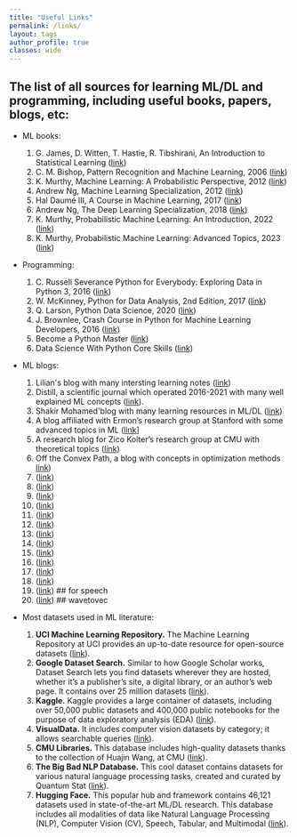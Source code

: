 ```yaml
---
title: "Useful Links"
permalink: /links/
layout: tags
author_profile: true
classes: wide
---
```


## The list of all sources for learning ML/DL and programming, including  useful books, papers, blogs, etc:

* ML books:
    1. G. James, D. Witten, T. Hastie, R. Tibshirani, An Introduction to Statistical Learning ([link](https://www.statlearning.com/))
    2. C. M. Bishop, Pattern Recognition and Machine Learning, 2006 ([link](https://www.microsoft.com/en-us/research/uploads/prod/2006/01/Bishop-Pattern-Recognition-and-Machine-Learning-2006.pdf))
    3. K. Murthy, Machine Learning: A Probabilistic Perspective, 2012 ([link](https://probml.github.io/pml-book/book0.html))
    4. Andrew Ng, Machine Learning Specialization, 2012 ([link](https://www.deeplearning.ai/courses/machine-learning-specialization/))
    5. Hal Daumé III, A Course in Machine Learning, 2017 ([link](http://ciml.info/))
    6. Andrew Ng, The Deep Learning Specialization, 2018 ([link](https://www.deeplearning.ai/courses/deep-learning-specialization/))
    7. K. Murthy, Probabilistic Machine Learning: An Introduction, 2022 ([link](https://probml.github.io/pml-book/book1.html))
    8. K. Murthy, Probabilistic Machine Learning: Advanced Topics, 2023 ([link](https://probml.github.io/pml-book/book2.html))

* Programming:
    1. C. Russell Severance Python for Everybody: Exploring Data in Python 3, 2016 ([link](http://do1.dr-chuck.com/pythonlearn/EN_us/pythonlearn.pdf))
    2. W. McKinney, Python for Data Analysis, 2nd Edition, 2017 ([link](https://www.oreilly.com/library/view/python-for-data/9781491957653/))
    3. Q. Larson, Python Data Science, 2020 ([link](https://www.freecodecamp.org/news/python-data-science-course-matplotlib-pandas-numpy/))
    4. J. Brownlee, Crash Course in Python for Machine Learning Developers, 2016 ([link](https://machinelearningmastery.com/crash-course-python-machine-learning-developers/))
    5. Become a Python Master ([link](https://programiz.pro/learn/master-python?ref=cp))
    6. Data Science With Python Core Skills ([link](https://realpython.com/learning-paths/data-science-python-core-skills/))

* ML blogs:
    1. Lilian's blog with many intersting learning notes ([link](https://lilianweng.github.io/lil-log/))
    2. Distill, a scientific journal which operated 2016-2021 with many well explained ML concepts ([link](https://distill.pub/)).
    3. Shakir Mohamed'blog with many learning resources in ML/DL ([link](http://blog.shakirm.com/))
    4. A blog affiliated with Ermon’s research group at Stanford with some advanced topics in ML ([link](https://ermongroup.github.io/blog/flow-gan/)]
    5. A research blog for Zico Kolter’s research group at CMU with theoretical topics ([link](https://locuslab.github.io/))
    6. Off the Convex Path, a blog with concepts in optimization methods [link](https://www.offconvex.org/))
    7. ([link](https://www.cse.wustl.edu/~garnett/cse515t/spring_2017/))
    8. ([link](https://www.groundai.com/))
    9. ([link](https://blog.evjang.com/2018/01/nf1.html))
    10. ([link](https://francisbach.com/))
    11. ([link](https://ruder.io/))
    12. ([link](https://www.inference.vc/))
    13. ([link](https://blog.floydhub.com/attention-mechanism/))
    14. ([link](https://dsgissin.github.io/blog/))
    15. ([link](https://www.determined.ai/blog))
    16. ([link](https://blog.ml.cmu.edu/#))
    17. ([link](https://heartbeat.fritz.ai/))
    18. ([link](https://hunch.net/?cat=6))
    19. ([link](https://lorenlugosch.github.io/posts/2020/11/transducer/))    ## for speech
    20. ([link](https://jonathanbgn.com/2021/06/29/illustrated-wav2vec.html))   ## wavetovec

* Most datasets used in ML literature:
  1. **UCI Machine Learning Repository.** The Machine Learning Repository at UCI provides an up-to-date resource for open-source datasets ([link](https://archive.ics.uci.edu/)).
  2. **Google Dataset Search.** Similar to how Google Scholar works, Dataset Search lets you find datasets wherever they are hosted, whether it’s a publisher’s site, a digital library, or an author’s web page. It contains over 25 million datasets ([link](https://datasetsearch.research.google.com/)).
  3. **Kaggle.** Kaggle provides a large container of datasets, including over 50,000 public datasets and 400,000 public notebooks for the purpose of data exploratory  analysis (EDA) ([link](https://www.kaggle.com/)).
  4. **VisualData.** It includes computer vision datasets by category; it allows searchable queries ([link](https://visualdata.io/discovery)).
  5. **CMU Libraries.** This database includes high-quality datasets thanks to the collection of Huajin Wang, at CMU ([link](https://guides.library.cmu.edu/machine-learning/datasets)).
  6. **The Big Bad NLP Database.** This cool dataset contains datasets for various natural language processing tasks, created and curated by Quantum Stat ([link](https://index.quantumstat.com/)).
  7. **Hugging Face.** This popular hub and framework contains 46,121 datasets used in state-of-the-art ML/DL research. This database includes all modalities of data like Natural Language Processing (NLP), Computer Vision (CV), Speech, Tabular, and Multimodal ([link](https://huggingface.co/datasets)).
